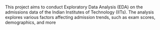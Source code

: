 This project aims to conduct Exploratory Data Analysis (EDA) on the admissions data of the Indian Institutes of Technology (IITs). The analysis explores various factors affecting admission trends, such as exam scores, demographics, and more
